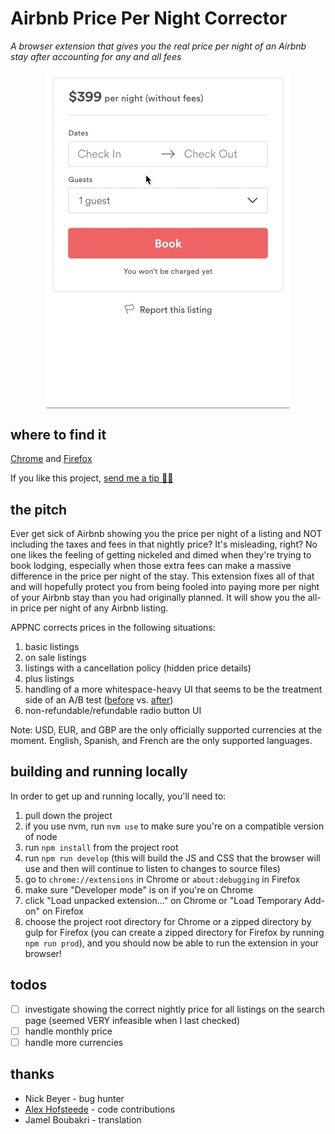 # Airbnb Price Per Night Corrector

_A browser extension that gives you the real price per night of an Airbnb stay after accounting for any and all fees_

<p align="center">
  <img src="/misc/demo.gif" width="390px" align="center" alt="demo" />
</p>

## where to find it

[Chrome](https://chrome.google.com/webstore/detail/airbnb-price-per-night-co/lijeilcglmadpkbengpkfnkpmcehecfe) and [Firefox](https://addons.mozilla.org/en-US/firefox/addon/airbnb-price-per-night-correct/)

If you like this project, [send me a tip 🙏🏼](https://www.paypal.me/davidsawyer1/2)

## the pitch

Ever get sick of Airbnb showing you the price per night of a listing and NOT including the taxes and fees in that nightly price? It's misleading, right? No one likes the feeling of getting nickeled and dimed when they're trying to book lodging, especially when those extra fees can make a massive difference in the price per night of the stay. This extension fixes all of that and will hopefully protect you from being fooled into paying more per night of your Airbnb stay than you had originally planned. It will show you the all-in price per night of any Airbnb listing.

APPNC corrects prices in the following situations:

1. basic listings
1. on sale listings
1. listings with a cancellation policy (hidden price details)
1. plus listings
1. handling of a more whitespace-heavy UI that seems to be the treatment side of an A/B test ([before](https://i.imgur.com/LCilfk8.png) vs. [after](https://i.imgur.com/QooSEui.jpg))
1. non-refundable/refundable radio button UI

Note: USD, EUR, and GBP are the only officially supported currencies at the moment. English, Spanish, and French are the only supported languages.

## building and running locally

In order to get up and running locally, you'll need to:

1.  pull down the project
1.  if you use nvm, run `nvm use` to make sure you're on a compatible version of node
1.  run `npm install` from the project root
1.  run `npm run develop` (this will build the JS and CSS that the browser will use and then will continue to listen to changes to source files)
1.  go to `chrome://extensions` in Chrome or `about:debugging` in Firefox
1.  make sure "Developer mode" is on if you're on Chrome
1.  click "Load unpacked extension..." on Chrome or "Load Temporary Add-on" on Firefox
1.  choose the project root directory for Chrome or a zipped directory by gulp for Firefox (you can create a zipped directory for Firefox by running `npm run prod`), and you should now be able to run the extension in your browser!

## todos

-   [ ] investigate showing the correct nightly price for all listings on the search page (seemed VERY infeasible when I last checked)
-   [ ] handle monthly price
-   [ ] handle more currencies

## thanks

-   Nick Beyer - bug hunter
-   [Alex Hofsteede](https://github.com/alex-hofsteede) - code contributions
-   Jamel Boubakri - translation
